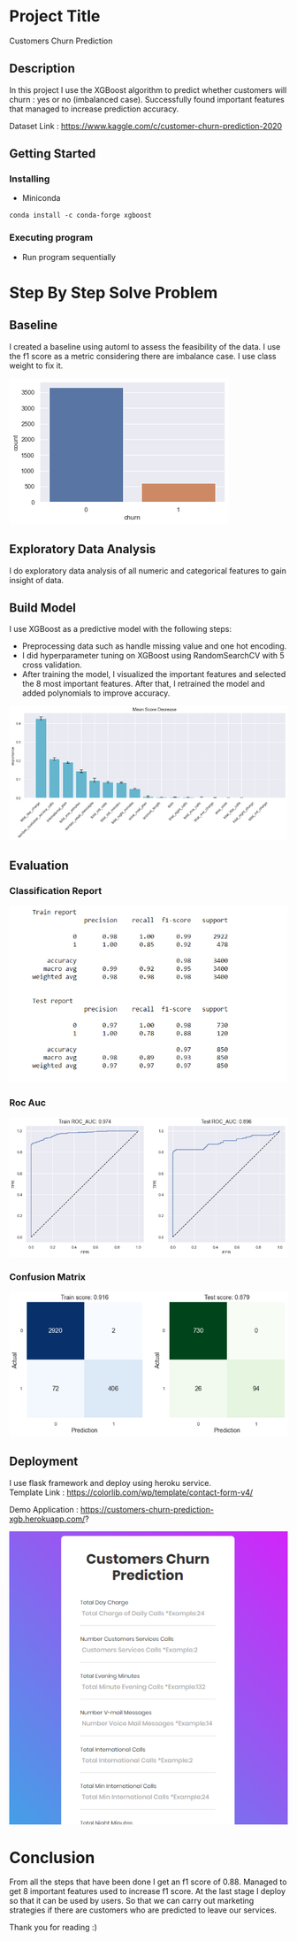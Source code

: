 # Project Title

Customers Churn Prediction 

## Description

In this project I use the XGBoost algorithm to predict whether customers will churn : yes or no (imbalanced case). Successfully found important features that managed to increase prediction accuracy.

Dataset Link : https://www.kaggle.com/c/customer-churn-prediction-2020

## Getting Started

### Installing

* Miniconda 
```
conda install -c conda-forge xgboost
```

### Executing program

* Run program sequentially

# Step By Step Solve Problem 

## Baseline 
I created a baseline using automl to assess the feasibility of the data. I use the f1 score as a metric considering there are imbalance case. I use class weight to fix it. 

![label_distribution](https://github.com/AfrizalSeptiansyah/Customers_Churn_Prediction/blob/main/asset/label.png?raw=true)


## Exploratory Data Analysis 
I do exploratory data analysis of all numeric and categorical features to gain insight of data. 


## Build Model 
I use XGBoost as a predictive model with the following steps:
* Preprocessing data such as handle missing value and one hot encoding. 
* I did hyperparameter tuning on XGBoost using RandomSearchCV with 5 cross validation.
* After training the model, I visualized the important features and selected the 8 most important features. After that, I retrained the model and added polynomials to improve accuracy.

![features_important](https://github.com/AfrizalSeptiansyah/Customers_Churn_Prediction/blob/main/asset/features_important.png?raw=true)


## Evaluation 

### Classification Report 
![classification_report](https://github.com/AfrizalSeptiansyah/Customers_Churn_Prediction/blob/main/asset/classification_report.PNG?raw=true)

### Roc Auc 
![roc_auc](https://github.com/AfrizalSeptiansyah/Customers_Churn_Prediction/blob/main/asset/roc_auc.png?raw=true)

### Confusion Matrix 
![confusion_matrix](https://github.com/AfrizalSeptiansyah/Customers_Churn_Prediction/blob/main/asset/confusion_,matrix.png?raw=true)


## Deployment 

I use flask framework and deploy using heroku service. <br>
Template Link : https://colorlib.com/wp/template/contact-form-v4/  <br>

Demo Application : https://customers-churn-prediction-xgb.herokuapp.com/?

![app](https://github.com/AfrizalSeptiansyah/Customers_Churn_Prediction/blob/main/asset/app.PNG?raw=true)

# Conclusion
From all the steps that have been done I get an f1 score of 0.88. Managed to get 8 important features used to increase f1 score. At the last stage I deploy so that it can be used by users. So that we can carry out marketing strategies if there are customers who are predicted to leave our services.

Thank you for reading :)
